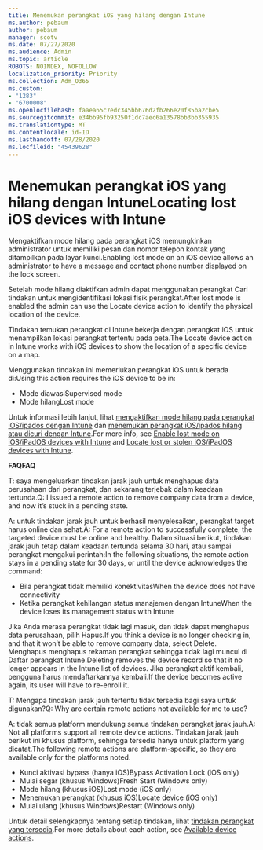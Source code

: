 ```yaml
---
title: Menemukan perangkat iOS yang hilang dengan Intune
ms.author: pebaum
author: pebaum
manager: scotv
ms.date: 07/27/2020
ms.audience: Admin
ms.topic: article
ROBOTS: NOINDEX, NOFOLLOW
localization_priority: Priority
ms.collection: Adm_O365
ms.custom:
- "1283"
- "6700008"
ms.openlocfilehash: faaea65c7edc345bb676d2fb266e20f85ba2cbe5
ms.sourcegitcommit: e34bb95fb93250f1dc7aec6a13578bb3bb355935
ms.translationtype: MT
ms.contentlocale: id-ID
ms.lasthandoff: 07/28/2020
ms.locfileid: "45439628"
---
```

# <a name="locating-lost-ios-devices-with-intune"></a><span data-ttu-id="7c2fc-102">Menemukan perangkat iOS yang hilang dengan Intune</span><span class="sxs-lookup"><span data-stu-id="7c2fc-102">Locating lost iOS devices with Intune</span></span>

<span data-ttu-id="7c2fc-103">Mengaktifkan mode hilang pada perangkat iOS memungkinkan administrator untuk memiliki pesan dan nomor telepon kontak yang ditampilkan pada layar kunci.</span><span class="sxs-lookup"><span data-stu-id="7c2fc-103">Enabling lost mode on an iOS device allows an administrator to have a message and contact phone number displayed on the lock screen.</span></span>

<span data-ttu-id="7c2fc-104">Setelah mode hilang diaktifkan admin dapat menggunakan perangkat Cari tindakan untuk mengidentifikasi lokasi fisik perangkat.</span><span class="sxs-lookup"><span data-stu-id="7c2fc-104">After lost mode is enabled the admin can use the Locate device action to identify the physical location of the device.</span></span>

<span data-ttu-id="7c2fc-105">Tindakan temukan perangkat di Intune bekerja dengan perangkat iOS untuk menampilkan lokasi perangkat tertentu pada peta.</span><span class="sxs-lookup"><span data-stu-id="7c2fc-105">The Locate device action in Intune works with iOS devices to show the location of a specific device on a map.</span></span>

<span data-ttu-id="7c2fc-106">Menggunakan tindakan ini memerlukan perangkat iOS untuk berada di:</span><span class="sxs-lookup"><span data-stu-id="7c2fc-106">Using this action requires the iOS device to be in:</span></span>

- <span data-ttu-id="7c2fc-107">Mode diawasi</span><span class="sxs-lookup"><span data-stu-id="7c2fc-107">Supervised mode</span></span>
- <span data-ttu-id="7c2fc-108">Mode hilang</span><span class="sxs-lookup"><span data-stu-id="7c2fc-108">Lost mode</span></span>

<span data-ttu-id="7c2fc-109">Untuk informasi lebih lanjut, lihat [mengaktifkan mode hilang pada perangkat iOS/ipados dengan Intune](https://docs.microsoft.com/intune/device-lost-mode) dan [menemukan perangkat iOS/ipados hilang atau dicuri dengan Intune](https://docs.microsoft.com/intune/device-locate).</span><span class="sxs-lookup"><span data-stu-id="7c2fc-109">For more info, see [Enable lost mode on iOS/iPadOS devices with Intune](https://docs.microsoft.com/intune/device-lost-mode) and [Locate lost or stolen iOS/iPadOS devices with Intune](https://docs.microsoft.com/intune/device-locate).</span></span>

<span data-ttu-id="7c2fc-110">**FAQ**</span><span class="sxs-lookup"><span data-stu-id="7c2fc-110">**FAQ**</span></span>

<span data-ttu-id="7c2fc-111">T: saya mengeluarkan tindakan jarak jauh untuk menghapus data perusahaan dari perangkat, dan sekarang terjebak dalam keadaan tertunda.</span><span class="sxs-lookup"><span data-stu-id="7c2fc-111">Q: I issued a remote action to remove company data from a device, and now it’s stuck in a pending state.</span></span>

<span data-ttu-id="7c2fc-112">A: untuk tindakan jarak jauh untuk berhasil menyelesaikan, perangkat target harus online dan sehat.</span><span class="sxs-lookup"><span data-stu-id="7c2fc-112">A: For a remote action to successfully complete, the targeted device must be online and healthy.</span></span> <span data-ttu-id="7c2fc-113">Dalam situasi berikut, tindakan jarak jauh tetap dalam keadaan tertunda selama 30 hari, atau sampai perangkat mengakui perintah:</span><span class="sxs-lookup"><span data-stu-id="7c2fc-113">In the following situations, the remote action stays in a pending state for 30 days, or until the device acknowledges the command:</span></span>

- <span data-ttu-id="7c2fc-114">Bila perangkat tidak memiliki konektivitas</span><span class="sxs-lookup"><span data-stu-id="7c2fc-114">When the device does not have connectivity</span></span>
- <span data-ttu-id="7c2fc-115">Ketika perangkat kehilangan status manajemen dengan Intune</span><span class="sxs-lookup"><span data-stu-id="7c2fc-115">When the device loses its management status with Intune</span></span>

<span data-ttu-id="7c2fc-116">Jika Anda merasa perangkat tidak lagi masuk, dan tidak dapat menghapus data perusahaan, pilih Hapus.</span><span class="sxs-lookup"><span data-stu-id="7c2fc-116">If you think a device is no longer checking in, and that it won’t be able to remove company data, select Delete.</span></span> <span data-ttu-id="7c2fc-117">Menghapus menghapus rekaman perangkat sehingga tidak lagi muncul di Daftar perangkat Intune.</span><span class="sxs-lookup"><span data-stu-id="7c2fc-117">Deleting removes the device record so that it no longer appears in the Intune list of devices.</span></span> <span data-ttu-id="7c2fc-118">Jika perangkat aktif kembali, pengguna harus mendaftarkannya kembali.</span><span class="sxs-lookup"><span data-stu-id="7c2fc-118">If the device becomes active again, its user will have to re-enroll it.</span></span>

<span data-ttu-id="7c2fc-119">T: Mengapa tindakan jarak jauh tertentu tidak tersedia bagi saya untuk digunakan?</span><span class="sxs-lookup"><span data-stu-id="7c2fc-119">Q: Why are certain remote actions not available for me to use?</span></span>

<span data-ttu-id="7c2fc-120">A: tidak semua platform mendukung semua tindakan perangkat jarak jauh.</span><span class="sxs-lookup"><span data-stu-id="7c2fc-120">A: Not all platforms support all remote device actions.</span></span> <span data-ttu-id="7c2fc-121">Tindakan jarak jauh berikut ini khusus platform, sehingga tersedia hanya untuk platform yang dicatat.</span><span class="sxs-lookup"><span data-stu-id="7c2fc-121">The following remote actions are platform-specific, so they are available only for the platforms noted.</span></span>

- <span data-ttu-id="7c2fc-122">Kunci aktivasi bypass (hanya iOS)</span><span class="sxs-lookup"><span data-stu-id="7c2fc-122">Bypass Activation Lock (iOS only)</span></span>
- <span data-ttu-id="7c2fc-123">Mulai segar (khusus Windows)</span><span class="sxs-lookup"><span data-stu-id="7c2fc-123">Fresh Start (Windows only)</span></span>
- <span data-ttu-id="7c2fc-124">Mode hilang (khusus iOS)</span><span class="sxs-lookup"><span data-stu-id="7c2fc-124">Lost mode (iOS only)</span></span>
- <span data-ttu-id="7c2fc-125">Menemukan perangkat (khusus iOS)</span><span class="sxs-lookup"><span data-stu-id="7c2fc-125">Locate device (iOS only)</span></span>
- <span data-ttu-id="7c2fc-126">Mulai ulang (khusus Windows)</span><span class="sxs-lookup"><span data-stu-id="7c2fc-126">Restart (Windows only)</span></span>

<span data-ttu-id="7c2fc-127">Untuk detail selengkapnya tentang setiap tindakan, lihat [tindakan perangkat yang tersedia](https://docs.microsoft.com/intune/device-management#available-device-actions).</span><span class="sxs-lookup"><span data-stu-id="7c2fc-127">For more details about each action, see [Available device actions](https://docs.microsoft.com/intune/device-management#available-device-actions).</span></span>